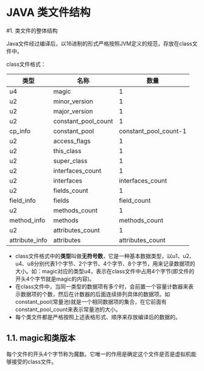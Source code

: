# JAVA 类文件结构

#1. 类文件的整体结构

Java文件经过编译后，以16进制的形式严格按照JVM定义的规范，存放在class文件中。

class文件格式：

| 类型           | 名称                | 数量                  |
| -------------- | ------------------- | --------------------- |
| u4             | magic               | 1                     |
| u2             | minor_version       | 1                     |
| u2             | major_version       | 1                     |
| u2             | constant_pool_count | 1                     |
| cp_info        | constant_pool       | constant_pool_count-1 |
| u2             | access_flags        | 1                     |
| u2             | this_class          | 1                     |
| u2             | super_class         | 1                     |
| u2             | interfaces_count    | 1                     |
| u2             | interfaces          | interfaces_count      |
| u2             | fields_count        | 1                     |
| field_info     | fields              | field_count           |
| u2             | methods_count       | 1                     |
| method_info    | methods             | methods_count         |
| u2             | attributes_count    | 1                     |
| attribute_info | attributes          | attributes_count      |

* class文件格式中的**类型**叫做**无符号数**，它是一种基本数据类型，以u1、u2、u4、u8分别代表1个字节、2个字节、4个字节、8个字节，用来记录数据项的大小。如：magic对应的类型u4，表示在class文件中占用4个字节(即文件的开头4个字节就是magic的内容)。
* 在class文件中，当同一类型的数据项有多个时，会前置一个容量计数器来表示数据项的个数，然后在计数器的后面连续排列具体的数据项。如constant_pool(常量池)就是一个相同数据项的集合，在它前面有constant_pool_count来表示常量池的大小。
* 每个类文件都是严格按照上述表格形式、顺序来存放编译后的数据的。



## 1.1. magic和类版本

每个文件的开头4个字节称为魔数。它唯一的作用是确定这个文件是否是虚拟机能够接受的class文件。

















